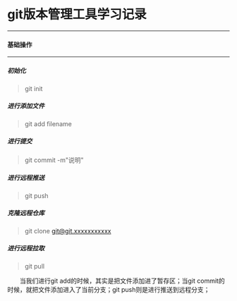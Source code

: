 # git版本管理工具学习记录  
---
#### 基础操作  
---
##### 初始化  
>git init  

##### 进行添加文件  
> git add filename  

##### 进行提交  
>git commit -m"说明"  

##### 进行远程推送  
>git push

##### 克隆远程仓库  
>git clone git@git.xxxxxxxxxxx  

##### 进行远程拉取
>git pull

&emsp;&emsp;当我们进行git add的时候，其实是把文件添加进了暂存区；当git commit的时候，就把文件添加进入了当前分支；git push则是进行推送到远程分支；  



